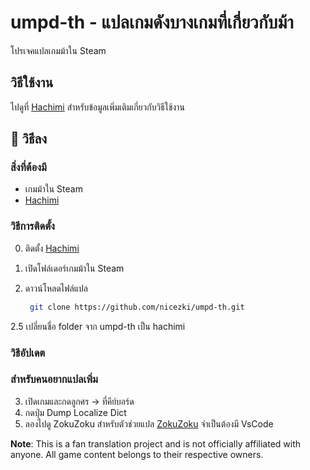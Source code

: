 # umpd-th - แปลเกมดังบางเกมที่เกี่ยวกับม้า
โปรเจคแปลเกมม้าใน Steam



## วิธีใช้งาน
ไปดูที่ [Hachimi](https://github.com/Hachimi-Hachimi/Hachimi) สำหรับข้อมูลเพิ่มเติมเกี่ยวกับวิธีใช้งาน


## 🚀 วิธีลง

### สิ่งที่ต้องมี

- เกมม้าใน Steam
- [Hachimi](https://github.com/Hachimi-Hachimi/Hachimi)


### วิธีการติดตั้ง

0. ติดตั้ง [Hachimi](https://github.com/Hachimi-Hachimi/Hachimi)

1. เปิดโฟล์เดอร์เกมม้าใน Steam

2. ดาวน์โหลดไฟล์แปล
   ```bash
    git clone https://github.com/nicezki/umpd-th.git
   ```
2.5 เปลี่ยนชื่อ folder จาก umpd-th เป็น hachimi


### วิธีอัปเดต



### สำหรับคนอยากแปลเพิ่ม
3. เปิดเกมและกดลูกศร -> ที่คีย์บอร์ด
4. กดปุ่ม Dump Localize Dict 
5. ลองไปดู ZokuZoku สำหรับตัวช่วยแปล [ZokuZoku](https://hachimi.leadrdrk.com/docs/translation-guide/using-zokuzoku.html)
จำเป็นต้องมี VsCode




**Note**: This is a fan translation project and is not officially affiliated with anyone. All game content belongs to their respective owners. 